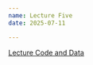 ```yaml
---
name: Lecture Five
date: 2025-07-11

---
```


[Lecture Code and Data](https://github.com/wonjun-seo/cosmos/tree/master/static_files/presentations/lecture_five/coding(anddata))